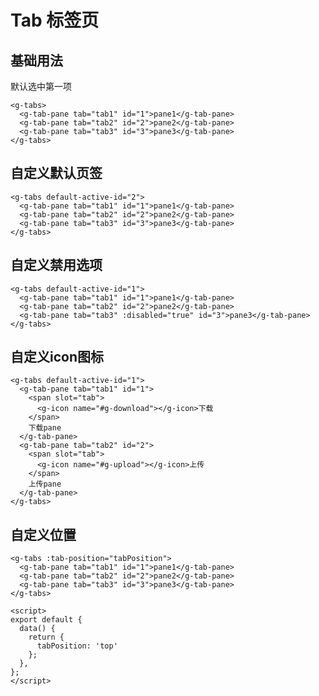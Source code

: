 # Tab 标签页

## 基础用法

默认选中第一项

<ClientOnly>
  <g-tab-5></g-tab-5>
</ClientOnly>

```vue
<g-tabs>
  <g-tab-pane tab="tab1" id="1">pane1</g-tab-pane>
  <g-tab-pane tab="tab2" id="2">pane2</g-tab-pane>
  <g-tab-pane tab="tab3" id="3">pane3</g-tab-pane>
</g-tabs>
```

## 自定义默认页签

<ClientOnly>
  <g-tab-1></g-tab-1>
</ClientOnly>

```vue
<g-tabs default-active-id="2">
  <g-tab-pane tab="tab1" id="1">pane1</g-tab-pane>
  <g-tab-pane tab="tab2" id="2">pane2</g-tab-pane>
  <g-tab-pane tab="tab3" id="3">pane3</g-tab-pane>
</g-tabs>
```

## 自定义禁用选项

<ClientOnly>
  <g-tab-2></g-tab-2>
</ClientOnly>

```vue
<g-tabs default-active-id="1">
  <g-tab-pane tab="tab1" id="1">pane1</g-tab-pane>
  <g-tab-pane tab="tab2" id="2">pane2</g-tab-pane>
  <g-tab-pane tab="tab3" :disabled="true" id="3">pane3</g-tab-pane>
</g-tabs>
```

## 自定义icon图标

<ClientOnly>
  <g-tab-3></g-tab-3>
</ClientOnly>

```vue
<g-tabs default-active-id="1">
  <g-tab-pane tab="tab1" id="1">
    <span slot="tab">
      <g-icon name="#g-download"></g-icon>下载
    </span>
    下载pane
  </g-tab-pane>
  <g-tab-pane tab="tab2" id="2">
    <span slot="tab">
      <g-icon name="#g-upload"></g-icon>上传
    </span>
    上传pane
  </g-tab-pane>
</g-tabs>
```

## 自定义位置

<ClientOnly>
  <g-tab-4></g-tab-4>
</ClientOnly>

```vue
<g-tabs :tab-position="tabPosition">
  <g-tab-pane tab="tab1" id="1">pane1</g-tab-pane>
  <g-tab-pane tab="tab2" id="2">pane2</g-tab-pane>
  <g-tab-pane tab="tab3" id="3">pane3</g-tab-pane>
</g-tabs>

<script>
export default {
  data() {
    return {
      tabPosition: 'top'
    };
  },
};
</script>
```